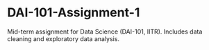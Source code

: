 # DAI-101-Assignment-1
Mid-term assignment for Data Science (DAI-101, IITR). Includes data cleaning and exploratory data analysis.
